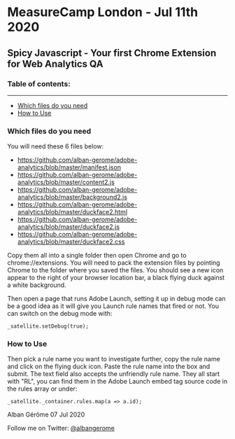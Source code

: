 MeasureCamp London - Jul 11th 2020
====================================

Spicy Javascript - Your first Chrome Extension for Web Analytics QA
-------------------------------------------------------------------

<a id="Table-of-contents"></a>
### Table of contents:
----------------------
* [Which files do you need](#Dependencies)
* [How to Use](#HowToUse)


<a id="Dependencies"></a>
### Which files do you need

You will need these 6 files below:

* https://github.com/alban-gerome/adobe-analytics/blob/master/manifest.json
* https://github.com/alban-gerome/adobe-analytics/blob/master/content2.js
* https://github.com/alban-gerome/adobe-analytics/blob/master/background2.js
* https://github.com/alban-gerome/adobe-analytics/blob/master/duckface2.html
* https://github.com/alban-gerome/adobe-analytics/blob/master/duckface2.js
* https://github.com/alban-gerome/adobe-analytics/blob/master/duckface2.css

Copy them all into a single folder then open Chrome and go to chrome://extensions. You will need to pack the extension files by pointing Chrome to the folder where you saved the files. You should see a new icon appear to the right of your browser location bar, a black flying duck against a white background.

Then open a page that runs Adobe Launch, setting it up in debug mode can be a good idea as it will give you Launch rule names that fired or not. You can switch on the debug mode with:

    _satellite.setDebug(true);

<a id="HowToUse"></a>
### How to Use

Then pick a rule name you want to investigate further, copy the rule name and click on the flying duck icon. Paste the rule name into the box and submit. The text field also accepts the unfriendly rule name. They all start with "RL", you can find them in the Adobe Launch embed tag source code in the rules array or under:

    _satellite._container.rules.map(a => a.id);

Alban Gérôme
07 Jul 2020

Follow me on Twitter: <a href="https://twitter.com/albangerome?lang=en-gb" title="Follow Alban Gérôme on  Twitter">@albangerome</a>
